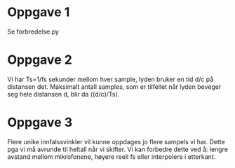 # Oppgave 1
Se forbredelse.py

# Oppgave 2
Vi har Ts=1/fs sekunder mellom hver sample, lyden bruker en tid d/c på distansen det. Maksimalt antall samples, som er tilfellet når lyden beveger seg hele distansen d, blir da ((d/c)/Ts).

# Oppgave 3
Flere unike innfalssvinkler vil kunne oppdages jo flere sampels vi har. Dette pga vi må avrunde til heltall når vi skifter. Vi kan forbedre dette ved å: lengre avstand mellom mikrofonene, høyere reell fs eller interpolere i etterkant.